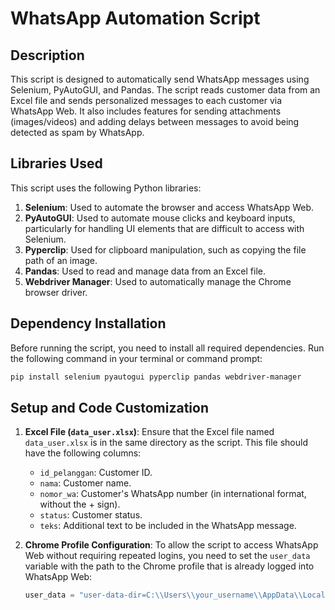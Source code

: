 # WhatsApp Automation Script

## Description
This script is designed to automatically send WhatsApp messages using Selenium, PyAutoGUI, and Pandas. The script reads customer data from an Excel file and sends personalized messages to each customer via WhatsApp Web. It also includes features for sending attachments (images/videos) and adding delays between messages to avoid being detected as spam by WhatsApp.

## Libraries Used
This script uses the following Python libraries:
1. **Selenium**: Used to automate the browser and access WhatsApp Web.
2. **PyAutoGUI**: Used to automate mouse clicks and keyboard inputs, particularly for handling UI elements that are difficult to access with Selenium.
3. **Pyperclip**: Used for clipboard manipulation, such as copying the file path of an image.
4. **Pandas**: Used to read and manage data from an Excel file.
5. **Webdriver Manager**: Used to automatically manage the Chrome browser driver.

## Dependency Installation
Before running the script, you need to install all required dependencies. Run the following command in your terminal or command prompt:
```sh
pip install selenium pyautogui pyperclip pandas webdriver-manager
```

## Setup and Code Customization

1. **Excel File (`data_user.xlsx`)**:
   Ensure that the Excel file named `data_user.xlsx` is in the same directory as the script. This file should have the following columns:
   - `id_pelanggan`: Customer ID.
   - `nama`: Customer name.
   - `nomor_wa`: Customer's WhatsApp number (in international format, without the + sign).
   - `status`: Customer status.
   - `teks`: Additional text to be included in the WhatsApp message.

2. **Chrome Profile Configuration**:
   To allow the script to access WhatsApp Web without requiring repeated logins, you need to set the `user_data` variable with the path to the Chrome profile that is already logged into WhatsApp Web:
   ```python
   user_data = "user-data-dir=C:\\Users\\your_username\\AppData\\Local\\Google\\Chrome\\User Data"
   ```
